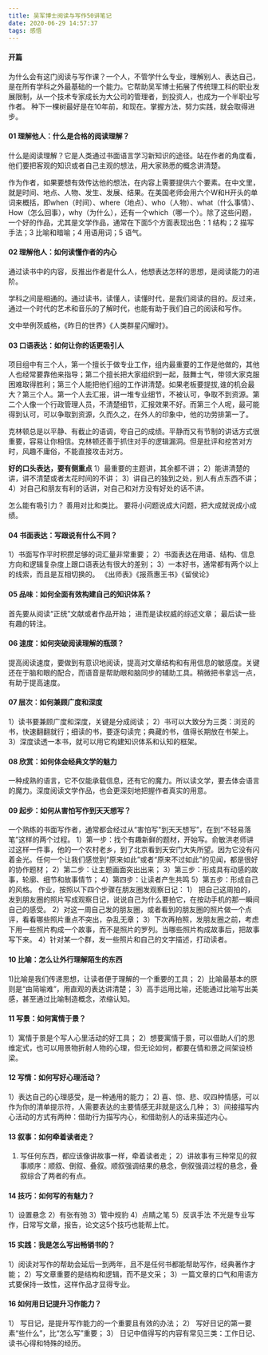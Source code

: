 ```yaml
---
title: 吴军博士阅读与写作50讲笔记       
date: 2020-06-29 14:57:37
tags: 感悟
---
```


#### 开篇
为什么会有这门阅读与写作课？一个人，不管学什么专业，理解别人、表达自己，是在所有学科之外最基础的一个能力。它帮助吴军博士拓展了传统理工科的职业发展限制，从一个技术专家成长为大公司的管理者，到投资人，也成为一个半职业写作者。
种下一棵树最好是在10年前，和现在。掌握方法，努力实践，就会取得进步。

#### 01 理解他人：什么是合格的阅读理解？
什么是阅读理解？它是人类通过书面语言学习新知识的途径。站在作者的角度看，他们要把客观的知识或者自己主观的想法，用大家熟悉的概念讲清楚。

作为作者，如果要想有效传达他的想法，在内容上需要提供六个要素。在中文里，就是时间、地点、人物、发生、发展、结果。在美国老师会用六个W和H开头的单词来概括，即when（时间）、where（地点）、who（人物）、what（什么事情）、How（怎么回事），why（为什么），还有一个which（哪一个）。除了这些问题，一个好的作品，尤其是文学作品，通常在下面5个方面表现出色：1 结构；2 描写手法；3 比喻和暗喻；4 用语用词；5 语气。

#### 02 理解他人：如何读懂作者的内心
通过读书中的内容，反推出作者是什么人，他想表达怎样的思想，是阅读能力的进阶。

学科之间是相通的。通过读书，读懂人，读懂时代，是我们阅读的目的。反过来，通过一个时代的艺术和音乐的了解时代，也能有助于我们自己的阅读和写作。

文中举例茨威格，《昨日的世界》《人类群星闪耀时》。

#### 03 口语表达：如何让你的话更吸引人
项目组中有三个人，第一个擅长于做专业工作，组内最重要的工作是他做的，其他人也经常要靠他来指导；第二个擅长把大家组织到一起，鼓舞士气，带领大家克服困难取得胜利；第三个人能把他们组的工作讲清楚。如果老板要提拔,谁的机会最大？第三个人。第一个人去汇报，讲一堆专业细节，不被认可，争取不到资源。第二个人像一个行政管理人员，不清楚细节，汇报效果不好。而第三个人呢，最可能得到认可，可以争取到资源，久而久之，在外人的印象中，他的功劳排第一了。

克林顿总是以平静、有截止的语调，夸自己的成绩。平静而又有节制的讲话方式很重要，容易让你相信。克林顿还善于抓住对手的逻辑漏洞。但是批评和挖苦对方时，风趣不庸俗，不能直接攻击对方。

**好的口头表达，要有侧重点**
1）最重要的主题讲，其余都不讲；
2）能讲清楚的讲，讲不清楚或者太花时间的不讲；
3）讲自己的独到之处，别人有点东西不讲；
4）对自己和朋友有利的话讲，对自己和对方没有好处的话不讲。

怎么能有吸引力？
善用对比和类比。
要将小问题说成大问题，把大成就说成小成绩。

#### 04 书面表达：写跟说有什么不同？
1）书面写作平时积攒足够的词汇量非常重要；
2）书面表达在用语、结构、信息方向和逻辑复杂度上跟口语表达有很大的差别；
3）一本好书，通常都有两个以上的线索，而且是互相切换的。
《出师表》《报燕惠王书》《留侯论》

#### 05 品味：如何全面有效构建自己的知识体系？
首先要从阅读“正统”文献或者作品开始；
进而是读权威的综述文章；
最后读一些有趣的转注。

#### 06 速度：如何突破阅读理解的瓶颈？
提高阅读速度，要做到有意识地阅读，提高对文章结构和有用信息的敏感度。关键还在于脑和眼的配合，而语音是帮助眼和脑同步的辅助工具。稍微把书拿远一点，有助于提高速度。

#### 07 层次：如何兼顾广度和深度
1）读书要兼顾广度和深度，关键是分成阅读；
2）书可以大致分为三类：浏览的书，快速翻翻就行；细读的书，要逐句读完；典藏的书，值得长期放在书架上。
3）深度读透一本书，就可以用它构建知识体系和认知的框架。

#### 08 欣赏：如何体会经典文学的魅力
一种成熟的语言，它不仅能承载信息，还有它的魔力。所以读文学，要去体会语言的魔力。深度阅读文学作品，也会更深刻地把握作者真实的用意。

#### 09 起步：如何从害怕写作到天天想写？
一个熟练的书面写作者，通常都会经过从“害怕写"到天天想写”，在到“不轻易落笔”这样的两个过程。
1）第一步：找个有趣新鲜的题材，开始写。俞敏洪老师讲过这样一件事，他的一个农村老乡，到了北京看到天安门大失所望。因为它没有闪着金光。任何一个让我们感觉到“原来如此”或者“原来不过如此”的见闻，都是很好的协作题材；
2）第二步：让主题画面突出出来；
3）第三步：形成具有动感的故事，轮廓、细节和故事情节；
4）第四步：让读者产生共鸣
5）第五步：形成自己的风格。
作业，按照以下四个步骤在朋友圈发观察日记：
1） 把自己这周拍的，发到朋友圈的照片写成观察日记，说说自己为什么要拍它，在按动手机的那一瞬间自己的感受。
2）对这一周自己发的朋友圈，或者看到的朋友圈的照片做一个点评，看看哪些照片重点不突出，杂乱无章；
3）下次再拍照，发朋友圈之前，考虑下用一些照片构成一个故事，而不是照片的罗列。当哪些照片构成故事后，把故事写下来。
4）针对某一个群，发一些照片和自己的文字描述，打动读者。

#### 10 比喻：怎么让外行理解陌生的东西
1)比喻是我们传递思想，让读者便于理解的一个重要的工具；
2）比喻最基本的原则是“由简喻难”，用直观的表达讲清楚；
3）高手运用比喻，还能通过比喻写出美感，甚至通过比喻制造概念，浓缩认知。

#### 11 写景：如何寓情于景？
1）寓情于景是个写人心里活动的好工具；
2）想要寓情于景，可以借助人们的思维定式，也可以用景物折射人物的心理，但无论如何，都要在情和景之间架设桥梁。

#### 12 写情：如何写好心理活动？
1）表达自己的心理感受，是一种通用的能力；
2) 喜、惊、悲、叹四种情感，可以作为你的清单提示符，人需要表达的主要情感无非就是这么几种；
3）间接描写内心活动的方式有两种：借助行为描写内心，和借助别人的话来描述内心。

#### 13 叙事：如何牵着读者走？
1) 写任何东西，都应该像讲故事一样，牵着读者走；
2）讲故事有三种常见的叙事顺序：顺叙、倒叙、叠叙。顺叙强调结果的悬念，倒叙强调过程的悬念，叠叙综合了两者的有点。

#### 14 技巧：如何写的有魅力？
1）设置悬念
2）有张有弛
3）管中规豹
4）点睛之笔
5）反讽手法
不光是专业写作，日常写文章，报告，论文这5个技巧也能帮上忙。

#### 15 实践：我是怎么写出畅销书的？
1）阅读对写作的帮助会延后一到两年，且不是任何书都能帮助写作，经典著作才能；
2）写文章重要的是结构和逻辑，而不是文采；
3）一篇文章的口气和用语方式要保持一致性，这样作品才显得专业。

#### 16 如何用日记提升习作能力？
1） 写日记，是提升写作能力的一个重要且有效的办法；
2） 写好日记的第一要素“些什么”，比“怎么写”重要；
3） 日记中值得写的内容有常见三类：工作日记、读书心得和特殊的经历。

